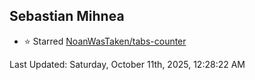 <h2>Sebastian Mihnea</h2>

<!--RECENT_ACTIVITY:start-->
- ⭐ Starred [NoanWasTaken/tabs-counter](https://github.com/NoanWasTaken/tabs-counter)<br>
<!--RECENT_ACTIVITY:end-->
<!--RECENT_ACTIVITY:last_update-->
Last Updated: Saturday, October 11th, 2025, 12:28:22 AM
<!--RECENT_ACTIVITY:last_update_end-->

<!---LOL-STATS-START-HERE--->
<!---LOL-STATS-END-HERE--->
